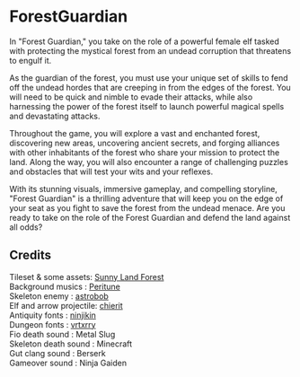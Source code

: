 # ForestGuardian

In "Forest Guardian," you take on the role of a powerful female elf tasked with protecting the mystical forest from an undead corruption that threatens to engulf it.

As the guardian of the forest, you must use your unique set of skills to fend off the undead hordes that are creeping in from the edges of the forest. You will need to be quick and nimble to evade their attacks, while also harnessing the power of the forest itself to launch powerful magical spells and devastating attacks.

Throughout the game, you will explore a vast and enchanted forest, discovering new areas, uncovering ancient secrets, and forging alliances with other inhabitants of the forest who share your mission to protect the land. Along the way, you will also encounter a range of challenging puzzles and obstacles that will test your wits and your reflexes.

With its stunning visuals, immersive gameplay, and compelling storyline, "Forest Guardian" is a thrilling adventure that will keep you on the edge of your seat as you fight to save the forest from the undead menace. Are you ready to take on the role of the Forest Guardian and defend the land against all odds?

## Credits
Tileset & some assets: [Sunny Land Forest](https://assetstore.unity.com/packages/2d/characters/sunny-land-forest-108124)\
Background musics : [Peritune](https://peritune.com/) \
Skeleton enemy : [astrobob](https://astrobob.itch.io/animated-pixel-art-skeleton?download)\
Elf and arrow projectile: [chierit](https://chierit.itch.io/elementals-leaf-ranger)\
Antiquity fonts : [ninjikin](https://ninjikin.itch.io/font-antiquity-script?download)\
Dungeon fonts : [vrtxrry](https://vrtxrry.itch.io/dungeonfont)\
Fio death sound : Metal Slug\
Skeleton death sound : Minecraft\
Gut clang sound : Berserk\
Gameover sound : Ninja Gaiden
